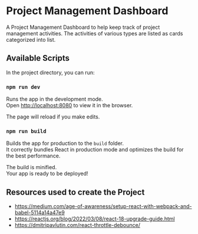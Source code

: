 # Project Management Dashboard
A Project Management Dashboard to help keep track of project management activities. The activities of various types are listed as cards categorized into list.

## Available Scripts

In the project directory, you can run:

### `npm run dev`

Runs the app in the development mode.\
Open [http://localhost:8080](http://localhost:8080) to view it in the browser.

The page will reload if you make edits.

### `npm run build`

Builds the app for production to the `build` folder.\
It correctly bundles React in production mode and optimizes the build for the best performance.

The build is minified.\
Your app is ready to be deployed!

## Resources used to create the Project

 - https://medium.com/age-of-awareness/setup-react-with-webpack-and-babel-5114a14a47e9
 - https://reactjs.org/blog/2022/03/08/react-18-upgrade-guide.html
 - https://dmitripavlutin.com/react-throttle-debounce/